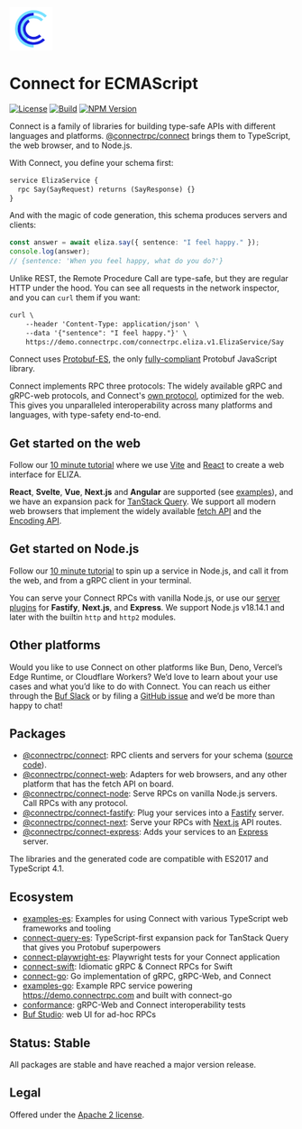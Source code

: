 <img src=".github/connect-logo.png" width="15%" />

# Connect for ECMAScript

[![License](https://img.shields.io/github/license/connectrpc/connect-es?color=blue)](./LICENSE) [![Build](https://github.com/connectrpc/connect-es/actions/workflows/ci.yaml/badge.svg?branch=main)](https://github.com/connectrpc/connect-es/actions/workflows/ci.yaml) [![NPM Version](https://img.shields.io/npm/v/@connectrpc/connect/latest?color=green&label=%40connectrpc%2Fconnect)](https://www.npmjs.com/package/@connectrpc/connect)

Connect is a family of libraries for building type-safe APIs with different languages and platforms.
[@connectrpc/connect](https://www.npmjs.com/package/@connectrpc/connect) brings them to TypeScript,
the web browser, and to Node.js.

With Connect, you define your schema first:

```
service ElizaService {
  rpc Say(SayRequest) returns (SayResponse) {}
}
```

And with the magic of code generation, this schema produces servers and clients:

```ts
const answer = await eliza.say({ sentence: "I feel happy." });
console.log(answer);
// {sentence: 'When you feel happy, what do you do?'}
```

Unlike REST, the Remote Procedure Call are type-safe, but they are regular HTTP
under the hood. You can see all requests in the network inspector, and you
can `curl` them if you want:

```shell
curl \
    --header 'Content-Type: application/json' \
    --data '{"sentence": "I feel happy."}' \
    https://demo.connectrpc.com/connectrpc.eliza.v1.ElizaService/Say
```

Connect uses [Protobuf-ES](https://github.com/bufbuild/protobuf-es), the only
[fully-compliant](https://buf.build/blog/protobuf-conformance) Protobuf JavaScript library.

Connect implements RPC three protocols: The widely available gRPC and
gRPC-web protocols, and Connect's [own protocol](https://connectrpc.com/docs/protocol/),
optimized for the web. This gives you unparalleled interoperability across many
platforms and languages, with type-safety end-to-end.

## Get started on the web

Follow our [10 minute tutorial](https://connectrpc.com/docs/web/getting-started) where
we use [Vite](https://vitejs.dev/) and [React](https://reactjs.org/) to create a
web interface for ELIZA.

**React**, **Svelte**, **Vue**, **Next.js** and **Angular** are supported (see [examples](https://github.com/connectrpc/examples-es)),
and we have an expansion pack for [TanStack Query](https://github.com/connectrpc/connect-query-es).
We support all modern web browsers that implement the widely available
[fetch API](https://developer.mozilla.org/en-US/docs/Web/API/Fetch_API)
and the [Encoding API](https://developer.mozilla.org/en-US/docs/Web/API/Encoding_API).

## Get started on Node.js

Follow our [10 minute tutorial](https://connectrpc.com/docs/node/getting-started)
to spin up a service in Node.js, and call it from the web, and from a gRPC client
in your terminal.

You can serve your Connect RPCs with vanilla Node.js, or use our [server plugins](https://connectrpc.com/docs/node/server-plugins)
for **Fastify**, **Next.js**, and **Express**. We support Node.js v18.14.1 and later with
the builtin `http` and `http2` modules.

## Other platforms

Would you like to use Connect on other platforms like Bun, Deno, Vercel’s Edge Runtime,
or Cloudflare Workers? We’d love to learn about your use cases and what you’d like to do
with Connect. You can reach us either through the [Buf Slack](https://buf.build/links/slack/)
or by filing a [GitHub issue](https://github.com/connectrpc/connect-es/issues) and we’d
be more than happy to chat!

## Packages

- [@connectrpc/connect](https://www.npmjs.com/package/@connectrpc/connect):
  RPC clients and servers for your schema ([source code](packages/connect)).
- [@connectrpc/connect-web](https://www.npmjs.com/package/@connectrpc/connect-web):
  Adapters for web browsers, and any other platform that has the fetch API on board.
- [@connectrpc/connect-node](https://www.npmjs.com/package/@connectrpc/connect-node):
  Serve RPCs on vanilla Node.js servers. Call RPCs with any protocol.
- [@connectrpc/connect-fastify](https://www.npmjs.com/package/@connectrpc/connect-fastify):
  Plug your services into a [Fastify](https://www.fastify.io/) server.
- [@connectrpc/connect-next](https://www.npmjs.com/package/@connectrpc/connect-next):
  Serve your RPCs with [Next.js](https://nextjs.org/) API routes.
- [@connectrpc/connect-express](https://www.npmjs.com/package/@connectrpc/connect-express):
  Adds your services to an [Express](https://expressjs.com/) server.

The libraries and the generated code are compatible with ES2017 and TypeScript 4.1.

## Ecosystem

- [examples-es](https://github.com/connectrpc/examples-es):
  Examples for using Connect with various TypeScript web frameworks and tooling
- [connect-query-es](https://github.com/connectrpc/connect-query-es):
  TypeScript-first expansion pack for TanStack Query that gives you Protobuf superpowers
- [connect-playwright-es](https://github.com/connectrpc/connect-playwright-es):
  Playwright tests for your Connect application
- [connect-swift](https://github.com/connectrpc/connect-swift):
  Idiomatic gRPC & Connect RPCs for Swift
- [connect-go](https://github.com/connectrpc/connect-go):
  Go implementation of gRPC, gRPC-Web, and Connect
- [examples-go](https://github.com/connectrpc/examples-go):
  Example RPC service powering https://demo.connectrpc.com and built with connect-go
- [conformance](https://github.com/connectrpc/conformance):
  gRPC-Web and Connect interoperability tests
- [Buf Studio](https://buf.build/studio): web UI for ad-hoc RPCs

## Status: Stable

All packages are stable and have reached a major version release.

## Legal

Offered under the [Apache 2 license](/LICENSE).
